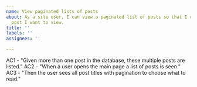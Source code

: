 ```yaml
---
name: View paginated lists of posts
about: As a site user, I can view a paginated list of posts so that I can select which
  post I want to view.
title: ''
labels: ''
assignees: ''

---
```


AC1 - "Given more than one post in the database, these multiple posts are listed."
AC2 - "When a user opens the main page a list of posts is seen."
AC3 - "Then the user sees all post titles with pagination to choose what to read."
